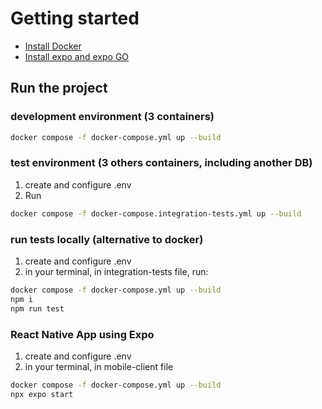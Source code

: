 # Getting started

- [Install Docker](https://www.docker.com/products/docker-desktop/)
- [Install expo and expo GO](https://expo.dev/tools)

## Run the project

### development environment (3 containers)

```sh
docker compose -f docker-compose.yml up --build
```

### test environment (3 others containers, including another DB)

1. create and configure .env
2. Run

```sh
docker compose -f docker-compose.integration-tests.yml up --build
```

### run tests locally (alternative to docker)

1. create and configure .env
2. in your terminal, in integration-tests file, run:

```sh
docker compose -f docker-compose.yml up --build
npm i
npm run test
```

### React Native App using Expo

1. create and configure .env
2. in your terminal, in mobile-client file

```sh
docker compose -f docker-compose.yml up --build
npx expo start
```
